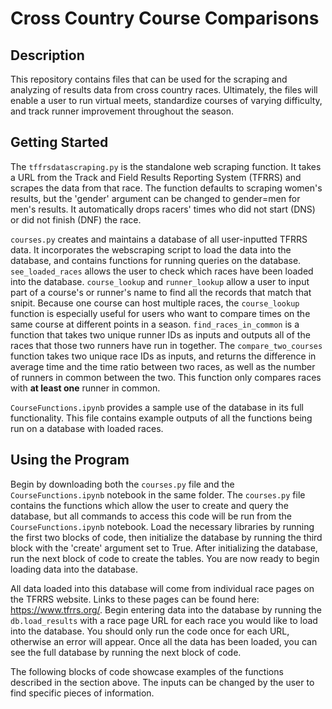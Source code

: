 # Cross Country Course Comparisons
## Description
This repository contains files that can be used for the scraping and analyzing of results data from cross country races. Ultimately, the files will enable a user to run virtual meets, standardize courses of varying difficulty, and track runner improvement throughout the season.

## Getting Started
The `tffrsdatascraping.py` is the standalone web scraping function. It takes a URL from the Track and Field Results Reporting System (TFRRS) and scrapes the data from that race. The function defaults to scraping women's results, but the 'gender' argument can be changed to gender=men for men's results. It automatically drops racers' times who did not start (DNS) or did not finish (DNF) the race. 

`courses.py` creates and maintains a database of all user-inputted TFRRS data. It incorporates the webscraping script to load the data into the database, and contains functions for running queries on the database. `see_loaded_races` allows the user to check which races have been loaded into the database. `course_lookup` and `runner_lookup` allow a user to input part of a course's or runner's name to find all the records that match that snipit. Because one course can host multiple races, the `course_lookup` function is especially useful for users who want to compare times on the same course at different points in a season. `find_races_in_common` is a function that takes two unique runner IDs as inputs and outputs all of the races that those two runners have run in together. The `compare_two_courses` function takes two unique race IDs as inputs, and returns the difference in average time and the time ratio between two races, as well as the number of runners in common between the two. This function only compares races with **at least one** runner in common. 

`CourseFunctions.ipynb` provides a sample use of the database in its full functionality. This file contains example outputs of all the functions being run on a database with loaded races. 

## Using the Program

Begin by downloading both the `courses.py` file and the `CourseFunctions.ipynb` notebook in the same folder. The `courses.py` file contains the functions which allow the user to create and query the database, but all commands to access this code will be run from the `CourseFunctions.ipynb` notebook. Load the necessary libraries by running the first two blocks of code, then initialize the database by running the third block with the 'create' argument set to True. After initializing the database, run the next block of code to create the tables. You are now ready to begin loading data into the database.

All data loaded into this database will come from individual race pages on the TFRRS website. Links to these pages can be found here: https://www.tfrrs.org/. Begin entering data into the database by running the `db.load_results` with a race page URL for each race you would like to load into the database. You should only run the code once for each URL, otherwise an error will appear. Once all the data has been loaded, you can see the full database by running the next block of code.

The following blocks of code showcase examples of the functions described in the section above. The inputs can be changed by the user to find specific pieces of information.


